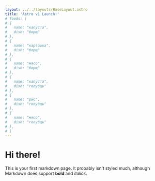 ```yaml
---
layout: ../../layouts/BaseLayout.astro
title: 'Astro v1 Launch!'
# foods: [
# {
#   name: "капуста",
#   dish: "борщ"
# },
# {
#   name: "картошка",
#   dish: "борщ"
# },
# {
#   name: "мясо",
#   dish: "борщ"
# },
# {
#   name: "капуста",
#   dish: "голубцы"
# },
# {
#   name: "рис",
#   dish: "голубцы"
# },
# {
#   name: "мясо",
#   dish: "голубцы"
# },
# ]
---
```


# Hi there!

This is your first markdown page. It probably isn't styled much, although
Markdown does support **bold** and _italics._
